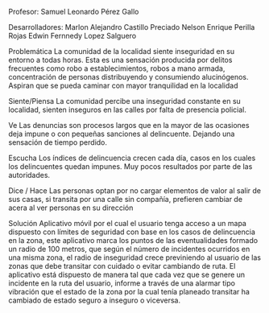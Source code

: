 Profesor: Samuel Leonardo Pérez Gallo

Desarrolladores:
Marlon Alejandro Castillo Preciado
Nelson Enrique Perilla Rojas
Edwin Fernnedy Lopez Salguero

Problemática
La comunidad de la localidad siente inseguridad en su entorno a todas
horas. Esta es una sensación producida por delitos frecuentes como
robo a establecimientos, robos a mano armada, concentración de
personas distribuyendo y consumiendo alucinógenos.
Aspiran que se pueda caminar con mayor tranquilidad en la localidad

Siente/Piensa
La comunidad percibe una inseguridad constante en su localidad, sienten inseguros en las calles por falta de presencia policial.

Ve
Las denuncias son procesos largos que en la mayor de las ocasiones deja impune o con pequeñas sanciones al delincuente. Dejando una sensación de tiempo perdido.

Escucha
Los índices de delincuencia crecen cada día, casos en los cuales los delincuentes quedan impunes. Muy pocos resultados por parte de las autoridades.

Dice / Hace
Las personas optan por no cargar elementos de valor al salir de sus casas, si transita por una calle sin compañía, prefieren cambiar de acera al ver personas en su dirección

Solución
Aplicativo móvil por el cual el usuario tenga acceso a un mapa dispuesto con límites de seguridad con base en los casos de delincuencia en la zona, este aplicativo marca los puntos de las eventualidades formado un radio de 100 metros, que según el número de incidentes ocurridos en una misma zona, el radio de inseguridad crece previniendo al usuario de las zonas que debe transitar con cuidado o evitar cambiando de ruta. El aplicativo está dispuesto de manera tal que cada vez que se genere un incidente en la ruta del usuario, informe a través de una alarmar tipo vibración que el estado de la zona por la cual tenía planeado transitar ha cambiado de estado seguro a inseguro o viceversa.

 	 


